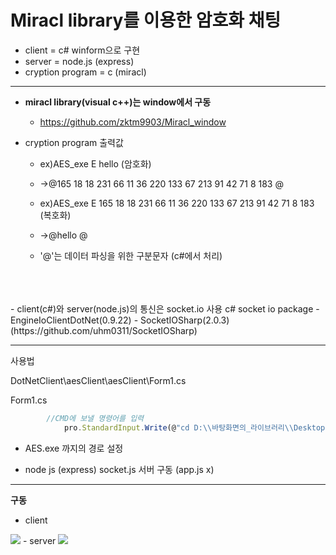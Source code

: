 # Miracl library를 이용한 암호화 채팅

- client = c# winform으로 구현  
- server = node.js (express)  
- cryption program = c (miracl)  
***
- __miracl library(visual c++)는 window에서 구동__  
     - https://github.com/zktm9903/Miracl_window

- cryption program 출력값   
    - ex)AES_exe E hello (암호화)  
    - ->@165 18 18 231 66 11 36 220 133 67 213 91 42 71 8 183 @  
    - ex)AES_exe E 165 18 18 231 66 11 36 220 133 67 213 91 42 71 8 183 (복호화)  
    - ->@hello @

  - '@'는 데이터 파싱을 위한 구분문자  (c#에서 처리)
</br>
</br>
</br>
- client(c#)와 server(node.js)의 통신은 socket.io 사용  
c# socket io package  
  - EngineIoClientDotNet(0.9.22)
  - SocketIOSharp(2.0.3) (https://github.com/uhm0311/SocketIOSharp)

***
사용법  

DotNetClient\aesClient\aesClient\Form1.cs  

Form1.cs
```js
        //CMD에 보낼 명령어를 입력
            pro.StandardInput.Write(@"cd D:\\바탕화면의_라이브러리\\Desktop\\miracl_aes_chat\\cryptionC\\AES\\x64\\Debug" + Environment.NewLine); //경로 설정
```
- AES.exe 까지의 경로 설정  

- node js (express) socket.js 서버 구동 (app.js x)
***
__구동__  
- client
<img src="./[client.png](https://user-images.githubusercontent.com/57246460/126748609-5e32f1ea-4241-459f-9f27-23c46cc4f9af.PNG)" /> 
- server  
<img src="./[server.png](https://user-images.githubusercontent.com/57246460/126748623-71b2e85f-3ee9-4e0b-9623-36b7594fd587.PNG)" /> 


